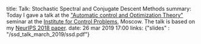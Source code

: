 title: Talk: Stochastic Spectral and Conjugate Descent Methods
summary: Today I gave a talk at the ["Automatic control and Optimization Theory"](http://www.mathnet.ru/php/seminars.phtml?option_lang=rus&presentid=23658) seminar at the [Institute for Control Problems](https://www.ipu.ru/en), Moscow. The talk is based on my [NeurIPS 2018 paper](https://papers.nips.cc/paper/7596-stochastic-spectral-and-conjugate-descent-methods).
date: 26 mar 2019 17:00
links: {"slides" : "/ssd_talk_march_2019/ssd.pdf"}
